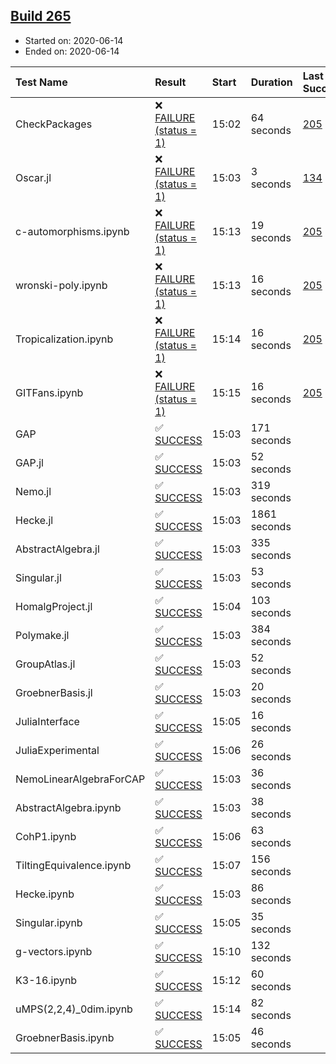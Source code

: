 ## [Build 265](https://oscarci.mathematik.uni-kl.de/job/oscar-stable/265/)

* Started on: 2020-06-14
* Ended on: 2020-06-14

| Test Name    | Result | Start | Duration | Last Success | First Failure |
|:-------------|:-------|:------|:---------|:-------------|:--------------|
| CheckPackages | ❌ [FAILURE (status = 1)](https://oscarci.mathematik.uni-kl.de/job/oscar-stable/265/artifact/logs/build-265/CheckPackages.log) | 15:02 | 64 seconds | [205](https://oscarci.mathematik.uni-kl.de/job/oscar-stable/205/) | [206](https://oscarci.mathematik.uni-kl.de/job/oscar-stable/206/) |
| Oscar.jl | ❌ [FAILURE (status = 1)](https://oscarci.mathematik.uni-kl.de/job/oscar-stable/265/artifact/logs/build-265/Oscar.jl.log) | 15:03 | 3 seconds | [134](https://oscarci.mathematik.uni-kl.de/job/oscar-stable/134/) | [177](https://oscarci.mathematik.uni-kl.de/job/oscar-stable/177/) |
| c-automorphisms.ipynb | ❌ [FAILURE (status = 1)](https://oscarci.mathematik.uni-kl.de/job/oscar-stable/265/artifact/logs/build-265/c-automorphisms.ipynb.log) | 15:13 | 19 seconds | [205](https://oscarci.mathematik.uni-kl.de/job/oscar-stable/205/) | [206](https://oscarci.mathematik.uni-kl.de/job/oscar-stable/206/) |
| wronski-poly.ipynb | ❌ [FAILURE (status = 1)](https://oscarci.mathematik.uni-kl.de/job/oscar-stable/265/artifact/logs/build-265/wronski-poly.ipynb.log) | 15:13 | 16 seconds | [205](https://oscarci.mathematik.uni-kl.de/job/oscar-stable/205/) | [206](https://oscarci.mathematik.uni-kl.de/job/oscar-stable/206/) |
| Tropicalization.ipynb | ❌ [FAILURE (status = 1)](https://oscarci.mathematik.uni-kl.de/job/oscar-stable/265/artifact/logs/build-265/Tropicalization.ipynb.log) | 15:14 | 16 seconds | [205](https://oscarci.mathematik.uni-kl.de/job/oscar-stable/205/) | [206](https://oscarci.mathematik.uni-kl.de/job/oscar-stable/206/) |
| GITFans.ipynb | ❌ [FAILURE (status = 1)](https://oscarci.mathematik.uni-kl.de/job/oscar-stable/265/artifact/logs/build-265/GITFans.ipynb.log) | 15:15 | 16 seconds | [205](https://oscarci.mathematik.uni-kl.de/job/oscar-stable/205/) | [206](https://oscarci.mathematik.uni-kl.de/job/oscar-stable/206/) |
| GAP | ✅ [SUCCESS](https://oscarci.mathematik.uni-kl.de/job/oscar-stable/265/artifact/logs/build-265/GAP.log) | 15:03 | 171 seconds |  |  |
| GAP.jl | ✅ [SUCCESS](https://oscarci.mathematik.uni-kl.de/job/oscar-stable/265/artifact/logs/build-265/GAP.jl.log) | 15:03 | 52 seconds |  |  |
| Nemo.jl | ✅ [SUCCESS](https://oscarci.mathematik.uni-kl.de/job/oscar-stable/265/artifact/logs/build-265/Nemo.jl.log) | 15:03 | 319 seconds |  |  |
| Hecke.jl | ✅ [SUCCESS](https://oscarci.mathematik.uni-kl.de/job/oscar-stable/265/artifact/logs/build-265/Hecke.jl.log) | 15:03 | 1861 seconds |  |  |
| AbstractAlgebra.jl | ✅ [SUCCESS](https://oscarci.mathematik.uni-kl.de/job/oscar-stable/265/artifact/logs/build-265/AbstractAlgebra.jl.log) | 15:03 | 335 seconds |  |  |
| Singular.jl | ✅ [SUCCESS](https://oscarci.mathematik.uni-kl.de/job/oscar-stable/265/artifact/logs/build-265/Singular.jl.log) | 15:03 | 53 seconds |  |  |
| HomalgProject.jl | ✅ [SUCCESS](https://oscarci.mathematik.uni-kl.de/job/oscar-stable/265/artifact/logs/build-265/HomalgProject.jl.log) | 15:04 | 103 seconds |  |  |
| Polymake.jl | ✅ [SUCCESS](https://oscarci.mathematik.uni-kl.de/job/oscar-stable/265/artifact/logs/build-265/Polymake.jl.log) | 15:03 | 384 seconds |  |  |
| GroupAtlas.jl | ✅ [SUCCESS](https://oscarci.mathematik.uni-kl.de/job/oscar-stable/265/artifact/logs/build-265/GroupAtlas.jl.log) | 15:03 | 52 seconds |  |  |
| GroebnerBasis.jl | ✅ [SUCCESS](https://oscarci.mathematik.uni-kl.de/job/oscar-stable/265/artifact/logs/build-265/GroebnerBasis.jl.log) | 15:03 | 20 seconds |  |  |
| JuliaInterface | ✅ [SUCCESS](https://oscarci.mathematik.uni-kl.de/job/oscar-stable/265/artifact/logs/build-265/JuliaInterface.log) | 15:05 | 16 seconds |  |  |
| JuliaExperimental | ✅ [SUCCESS](https://oscarci.mathematik.uni-kl.de/job/oscar-stable/265/artifact/logs/build-265/JuliaExperimental.log) | 15:06 | 26 seconds |  |  |
| NemoLinearAlgebraForCAP | ✅ [SUCCESS](https://oscarci.mathematik.uni-kl.de/job/oscar-stable/265/artifact/logs/build-265/NemoLinearAlgebraForCAP.log) | 15:03 | 36 seconds |  |  |
| AbstractAlgebra.ipynb | ✅ [SUCCESS](https://oscarci.mathematik.uni-kl.de/job/oscar-stable/265/artifact/logs/build-265/AbstractAlgebra.ipynb.log) | 15:03 | 38 seconds |  |  |
| CohP1.ipynb | ✅ [SUCCESS](https://oscarci.mathematik.uni-kl.de/job/oscar-stable/265/artifact/logs/build-265/CohP1.ipynb.log) | 15:06 | 63 seconds |  |  |
| TiltingEquivalence.ipynb | ✅ [SUCCESS](https://oscarci.mathematik.uni-kl.de/job/oscar-stable/265/artifact/logs/build-265/TiltingEquivalence.ipynb.log) | 15:07 | 156 seconds |  |  |
| Hecke.ipynb | ✅ [SUCCESS](https://oscarci.mathematik.uni-kl.de/job/oscar-stable/265/artifact/logs/build-265/Hecke.ipynb.log) | 15:03 | 86 seconds |  |  |
| Singular.ipynb | ✅ [SUCCESS](https://oscarci.mathematik.uni-kl.de/job/oscar-stable/265/artifact/logs/build-265/Singular.ipynb.log) | 15:05 | 35 seconds |  |  |
| g-vectors.ipynb | ✅ [SUCCESS](https://oscarci.mathematik.uni-kl.de/job/oscar-stable/265/artifact/logs/build-265/g-vectors.ipynb.log) | 15:10 | 132 seconds |  |  |
| K3-16.ipynb | ✅ [SUCCESS](https://oscarci.mathematik.uni-kl.de/job/oscar-stable/265/artifact/logs/build-265/K3-16.ipynb.log) | 15:12 | 60 seconds |  |  |
| uMPS(2,2,4)_0dim.ipynb | ✅ [SUCCESS](https://oscarci.mathematik.uni-kl.de/job/oscar-stable/265/artifact/logs/build-265/uMPS-2-2-4-_0dim.ipynb.log) | 15:14 | 82 seconds |  |  |
| GroebnerBasis.ipynb | ✅ [SUCCESS](https://oscarci.mathematik.uni-kl.de/job/oscar-stable/265/artifact/logs/build-265/GroebnerBasis.ipynb.log) | 15:05 | 46 seconds |  |  |
